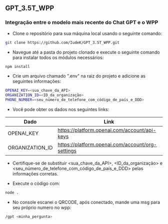 ## GPT_3.5T_WPP
 ### Integração entre o modelo mais recente do Chat GPT e o WPP

- Clone o repositório para sua máquina local usando o seguinte comando:

```sh
git clone https://github.com/IudeK/GPT_3.5T_WPP.git
```

- Navegue até a pasta do projeto clonado e execute o seguinte comando para instalar todos os módulos necessários: 
```sh
npm install
```
- Crie um arquivo chamado ".env" na raiz do projeto e adicione as seguintes informações:

```sh
OPENAI_KEY=<sua_chave_da_API>
ORGANIZATION_ID=<ID_da_organização>
PHONE_NUMBER=<seu_número_de_telefone_com_código_de_país_e_DDD>
```
- Você pode obter os dados nos seguintes links:

| Dado | Link |
| ------ | ------ |
| OPENAI_KEY | https://platform.openai.com/account/api-keys |
| ORGANIZATION_ID | https://platform.openai.com/account/org-settings |

- Certifique-se de substituir <sua_chave_da_API>, <ID_da_organização> e <seu_número_de_telefone_com_código_de_país_e_DDD> pelas informações corretas.

- Execute o código com: 
```sh
node .
```

- No console escanei o QRCODE, após conectado, mande uma msg para seu próprio numero no wpp:

```sh
/gpt <minha_pergunta>
```
